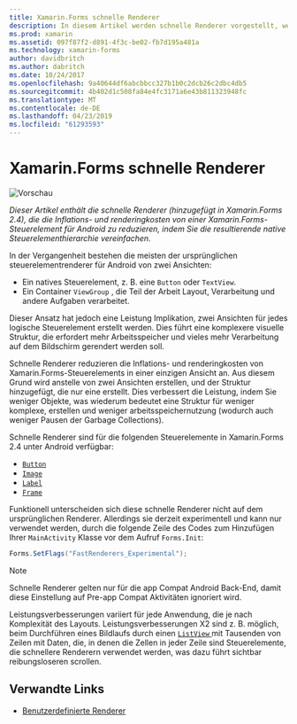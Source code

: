 ```yaml
---
title: Xamarin.Forms schnelle Renderer
description: In diesem Artikel werden schnelle Renderer vorgestellt, welche die Inflations- und Renderingkosten von Xamarin.Forms-Steuerelementen für Android reduzieren, indem Sie die resultierende native Steuerelementhierarchie vereinfachen.
ms.prod: xamarin
ms.assetid: 097f87f2-d891-4f3c-be02-fb7d195a481a
ms.technology: xamarin-forms
author: davidbritch
ms.author: dabritch
ms.date: 10/24/2017
ms.openlocfilehash: 9a40644df6abcbbcc327b1b0c2dcb26c2dbc4db5
ms.sourcegitcommit: 4b402d1c508fa84e4fc3171a6e43b811323948fc
ms.translationtype: MT
ms.contentlocale: de-DE
ms.lasthandoff: 04/23/2019
ms.locfileid: "61293593"
---
```

# <a name="xamarinforms-fast-renderers"></a>Xamarin.Forms schnelle Renderer

![Vorschau](~/media/shared/preview.png)

_Dieser Artikel enthält die schnelle Renderer (hinzugefügt in Xamarin.Forms 2.4), die die Inflations- und renderingkosten von einer Xamarin.Forms-Steuerelement für Android zu reduzieren, indem Sie die resultierende native Steuerelementhierarchie vereinfachen._

In der Vergangenheit bestehen die meisten der ursprünglichen steuerelementrenderer für Android von zwei Ansichten:

- Ein natives Steuerelement, z. B. eine `Button` oder `TextView`.
- Ein Container `ViewGroup` , die Teil der Arbeit Layout, Verarbeitung und andere Aufgaben verarbeitet.

Dieser Ansatz hat jedoch eine Leistung Implikation, zwei Ansichten für jedes logische Steuerelement erstellt werden. Dies führt eine komplexere visuelle Struktur, die erfordert mehr Arbeitsspeicher und vieles mehr Verarbeitung auf dem Bildschirm gerendert werden soll.

Schnelle Renderer reduzieren die Inflations- und renderingkosten von Xamarin.Forms-Steuerelements in einer einzigen Ansicht an. Aus diesem Grund wird anstelle von zwei Ansichten erstellen, und der Struktur hinzugefügt, die nur eine erstellt. Dies verbessert die Leistung, indem Sie weniger Objekte, was wiederum bedeutet eine Struktur für weniger komplexe, erstellen und weniger arbeitsspeichernutzung (wodurch auch weniger Pausen der Garbage Collections).

Schnelle Renderer sind für die folgenden Steuerelemente in Xamarin.Forms 2.4 unter Android verfügbar:

- [`Button`](xref:Xamarin.Forms.Button)
- [`Image`](xref:Xamarin.Forms.Image)
- [`Label`](xref:Xamarin.Forms.Label)
- [`Frame`](xref:Xamarin.Forms.Frame)

Funktionell unterscheiden sich diese schnelle Renderer nicht auf dem ursprünglichen Renderer. Allerdings sie derzeit experimentell und kann nur verwendet werden, durch die folgende Zeile des Codes zum Hinzufügen Ihrer `MainActivity` Klasse vor dem Aufruf `Forms.Init`:

```csharp
Forms.SetFlags("FastRenderers_Experimental");
```

> [!NOTE]
> Schnelle Renderer gelten nur für die app Compat Android Back-End, damit diese Einstellung auf Pre-app Compat Aktivitäten ignoriert wird.

Leistungsverbesserungen variiert für jede Anwendung, die je nach Komplexität des Layouts. Leistungsverbesserungen X2 sind z. B. möglich, beim Durchführen eines Bildlaufs durch einen [ `ListView` ](xref:Xamarin.Forms.ListView) mit Tausenden von Zeilen mit Daten, die, in denen die Zellen in jeder Zeile sind Steuerelemente, die schnellere Renderern verwendet werden, was dazu führt sichtbar reibungsloseren scrollen.


## <a name="related-links"></a>Verwandte Links

- [Benutzerdefinierte Renderer](~/xamarin-forms/app-fundamentals/custom-renderer/index.md)
